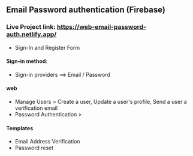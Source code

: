 ## Email Password authentication (Firebase)
### Live Project link:  https://web-email-password-auth.netlify.app/
* Sign-In and Register Form
#### Sign-in method: 
* Sign-in providers ==> Email / Password
####  web
* Manage Users > Create a user, Update a user's profile,  Send a user a verification email
* Password Authentication > 
#### Templates
* Email Address Verification
* Password reset
